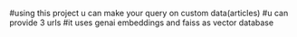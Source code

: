 #using this project u can make your query on custom data(articles)
#u can  provide 3 urls
#it uses genai embeddings and faiss as vector database 

